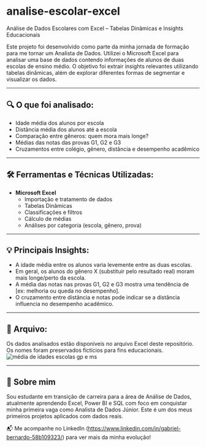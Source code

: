 # analise-escolar-excel

Análise de Dados Escolares com Excel – Tabelas Dinâmicas e Insights Educacionais

Este projeto foi desenvolvido como parte da minha jornada de formação para me tornar um Analista de Dados. Utilizei o Microsoft Excel para analisar uma base de dados contendo informações de alunos de duas escolas de ensino médio. O objetivo foi extrair insights relevantes utilizando tabelas dinâmicas, além de explorar diferentes formas de segmentar e visualizar os dados.

---

## 🔍 O que foi analisado:

- Idade média dos alunos por escola
- Distância média dos alunos até a escola
- Comparação entre gêneros: quem mora mais longe?
- Médias das notas das provas G1, G2 e G3
- Cruzamentos entre colégio, gênero, distância e desempenho acadêmico

---

## 🛠️ Ferramentas e Técnicas Utilizadas:

- **Microsoft Excel**
  - Importação e tratamento de dados
  - Tabelas Dinâmicas
  - Classificações e filtros
  - Cálculo de médias
  - Análises por categoria (escola, gênero, prova)

---

## 💡 Principais Insights:

- A idade média entre os alunos varia levemente entre as duas escolas.
- Em geral, os alunos do gênero X (substituir pelo resultado real) moram mais longe/perto da escola.
- A média das notas nas provas G1, G2 e G3 mostra uma tendência de [ex: melhoria ou queda no desempenho].
- O cruzamento entre distância e notas pode indicar se a distância influencia no desempenho acadêmico.

---

## 📁 Arquivo:

Os dados analisados estão disponíveis no arquivo Excel deste repositório. Os nomes foram preservados fictícios para fins educacionais.
![média de idades escolas gp e ms](https://github.com/user-attachments/assets/aff5feea-beec-42e0-8ced-75294820eb8a)


---

## 🚀 Sobre mim

Sou estudante em transição de carreira para a área de Análise de Dados, atualmente aprendendo Excel, Power BI e SQL com foco em conquistar minha primeira vaga como Analista de Dados Júnior. Este é um dos meus primeiros projetos aplicados com dados reais.

📬 Me acompanhe no LinkedIn (https://www.linkedin.com/in/gabriel-bernardo-58b109323/) para ver mais da minha evolução!
